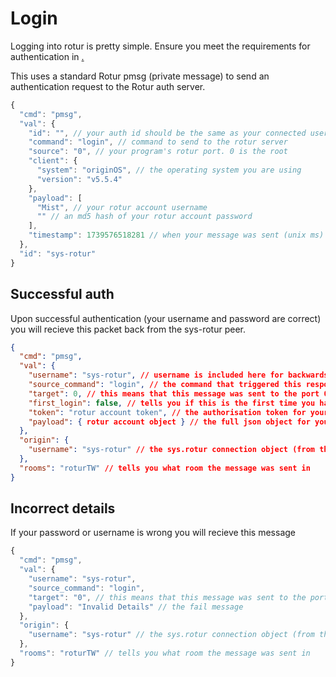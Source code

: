 # Login

Logging into rotur is pretty simple. Ensure you meet the requirements for authentication in [.](./ "mention")

This uses a standard Rotur pmsg (private message) to send an authentication request to the Rotur auth server.

```javascript
{
  "cmd": "pmsg",
  "val": {
    "id": "", // your auth id should be the same as your connected username at this time
    "command": "login", // command to send to the rotur server
    "source": "0", // your program's rotur port. 0 is the root
    "client": {
      "system": "originOS", // the operating system you are using
      "version": "v5.5.4"
    },
    "payload": [
      "Mist", // your rotur account username
      "" // an md5 hash of your rotur account password
    ],
    "timestamp": 1739576518281 // when your message was sent (unix ms)
  },
  "id": "sys-rotur"
}
```

## Successful auth

Upon successful authentication (your username and password are correct) you will recieve this packet back from the sys-rotur peer.&#x20;

```json
{
  "cmd": "pmsg",
  "val": {
    "username": "sys-rotur", // username is included here for backwards compat
    "source_command": "login", // the command that triggered this response
    "target": 0, // this means that this message was sent to the port 0
    "first_login": false, // tells you if this is the first time you have logged in today
    "token": "rotur account token", // the authorisation token for your rotur account
    "payload": { rotur account object } // the full json object for your rotur account
  },
  "origin": {
    "username": "sys-rotur" // the sys.rotur connection object (from the websocket, this is fully trustworthy)
  },
  "rooms": "roturTW" // tells you what room the message was sent in
}
```

## Incorrect details

If your password or username is wrong you will recieve this message

```javascript
{
  "cmd": "pmsg",
  "val": {
    "username": "sys-rotur",
    "source_command": "login",
    "target": "0", // this means that this message was sent to the port 0
    "payload": "Invalid Details" // the fail message
  },
  "origin": {
    "username": "sys-rotur" // the sys.rotur connection object (from the websocket, this is fully trustworthy)
  },
  "rooms": "roturTW" // tells you what room the message was sent in
}
```

